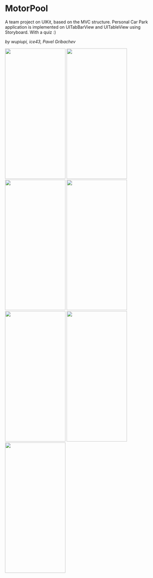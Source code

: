 # MotorPool
A team project on UIKit, based on the MVC structure. Personal Car Park application is implemented on UITabBarView and UITableView using Storyboard. With a quiz :)

_by wupiupi, ice43, Pavel Gribachev_

<img src="https://github.com/ice43/MotorPool/assets/92436401/2c68b9b1-76f0-42a5-b92d-cc738dc7cbf0" width="200" height="430"/>
<img src="https://github.com/ice43/MotorPool/assets/92436401/a75b313c-86eb-4f4c-a0cb-f65adcb928c9" width="200" height="430"/>
<img src="https://github.com/ice43/MotorPool/assets/92436401/c3eea59b-bafa-493a-b859-7d8637a91a8e" width="200" height="430"/>
<img src="https://github.com/ice43/MotorPool/assets/92436401/71767ab6-4a5e-4d33-a85e-fe11107efe53" width="200" height="430"/>
<img src="https://github.com/ice43/MotorPool/assets/92436401/8fd89b37-6eba-475b-a5ea-340c4370c677" width="200" height="430"/>
<img src="https://github.com/ice43/MotorPool/assets/92436401/8d614d8e-a4fe-417a-8882-642e46900ede" width="200" height="430"/>
<img src="https://github.com/ice43/MotorPool/assets/92436401/cc1fedaa-27b2-4e50-ab8a-794cf8e86d87" width="200" height="430"/>
